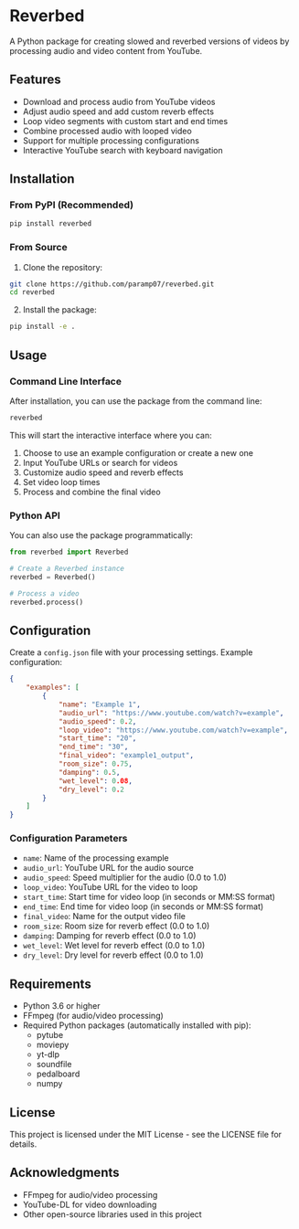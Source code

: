# Reverbed

A Python package for creating slowed and reverbed versions of videos by processing audio and video content from YouTube.

## Features

- Download and process audio from YouTube videos
- Adjust audio speed and add custom reverb effects
- Loop video segments with custom start and end times
- Combine processed audio with looped video
- Support for multiple processing configurations
- Interactive YouTube search with keyboard navigation

## Installation

### From PyPI (Recommended)

```bash
pip install reverbed
```

### From Source

1. Clone the repository:
```bash
git clone https://github.com/paramp07/reverbed.git
cd reverbed
```

2. Install the package:
```bash
pip install -e .
```

## Usage

### Command Line Interface

After installation, you can use the package from the command line:

```bash
reverbed
```

This will start the interactive interface where you can:
1. Choose to use an example configuration or create a new one
2. Input YouTube URLs or search for videos
3. Customize audio speed and reverb effects
4. Set video loop times
5. Process and combine the final video

### Python API

You can also use the package programmatically:

```python
from reverbed import Reverbed

# Create a Reverbed instance
reverbed = Reverbed()

# Process a video
reverbed.process()
```

## Configuration

Create a `config.json` file with your processing settings. Example configuration:

```json
{
    "examples": [
        {
            "name": "Example 1",
            "audio_url": "https://www.youtube.com/watch?v=example",
            "audio_speed": 0.2,
            "loop_video": "https://www.youtube.com/watch?v=example",
            "start_time": "20",
            "end_time": "30",
            "final_video": "example1_output",
            "room_size": 0.75,
            "damping": 0.5,
            "wet_level": 0.08,
            "dry_level": 0.2
        }
    ]
}
```

### Configuration Parameters

- `name`: Name of the processing example
- `audio_url`: YouTube URL for the audio source
- `audio_speed`: Speed multiplier for the audio (0.0 to 1.0)
- `loop_video`: YouTube URL for the video to loop
- `start_time`: Start time for video loop (in seconds or MM:SS format)
- `end_time`: End time for video loop (in seconds or MM:SS format)
- `final_video`: Name for the output video file
- `room_size`: Room size for reverb effect (0.0 to 1.0)
- `damping`: Damping for reverb effect (0.0 to 1.0)
- `wet_level`: Wet level for reverb effect (0.0 to 1.0)
- `dry_level`: Dry level for reverb effect (0.0 to 1.0)

## Requirements

- Python 3.6 or higher
- FFmpeg (for audio/video processing)
- Required Python packages (automatically installed with pip):
  - pytube
  - moviepy
  - yt-dlp
  - soundfile
  - pedalboard
  - numpy

## License

This project is licensed under the MIT License - see the LICENSE file for details.

## Acknowledgments

- FFmpeg for audio/video processing
- YouTube-DL for video downloading
- Other open-source libraries used in this project 